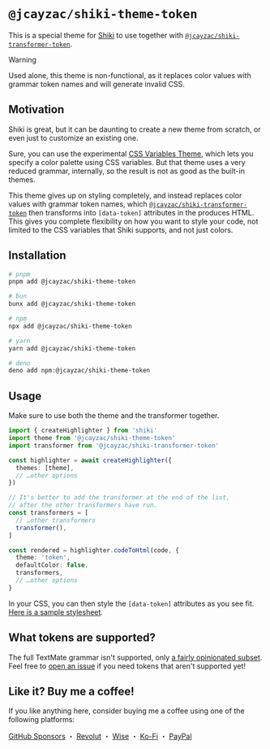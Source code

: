 # `@jcayzac/shiki-theme-token`

This is a special theme for [Shiki](https://shiki.style) to use together with [`@jcayzac/shiki-transformer-token`](https://www.npmjs.com/package/@jcayzac/shiki-transformer-token).

> [!WARNING]
> Used alone, this theme is non-functional, as it replaces color values with grammar token names and will generate invalid CSS.

## Motivation

Shiki is great, but it can be daunting to create a new theme from scratch, or even just to customize an existing one.

Sure, you can use the experimental [CSS Variables Theme](https://shiki.style/guide/theme-colors#css-variables-theme), which lets you specify a color palette using CSS variables. But that theme uses a very reduced grammar, internally, so the result is not as good as the built-in themes.

This theme gives up on styling completely, and instead replaces color values with grammar token names, which [`@jcayzac/shiki-transformer-token`](https://www.npmjs.com/package/@jcayzac/shiki-transformer-token) then transforms into `[data-token]` attributes in the produces HTML. This gives you complete flexibility on how you want to style your code, not limited to the CSS variables that Shiki supports, and not just colors.

## Installation

```sh
# pnpm
pnpm add @jcayzac/shiki-theme-token

# bun
bunx add @jcayzac/shiki-theme-token

# npm
npx add @jcayzac/shiki-theme-token

# yarn
yarn add @jcayzac/shiki-theme-token

# deno
deno add npm:@jcayzac/shiki-theme-token
```

## Usage

Make sure to use both the theme and the transformer together.

```ts
import { createHighlighter } from 'shiki'
import theme from '@jcayzac/shiki-theme-token'
import transformer from '@jcayzac/shiki-transformer-token'

const highlighter = await createHighlighter({
  themes: [theme],
  // …other options
})

// It's better to add the transformer at the end of the list,
// after the other transformers have run.
const transformers = [
  // …other transformers
  transformer(),
]

const rendered = highlighter.codeToHtml(code, {
  theme: 'token',
  defaultColor: false,
  transformers,
  // …other options
}
```

In your CSS, you can then style the `[data-token]` attributes as you see fit. [Here is a sample stylesheet](https://github.com/jcayzac/copepod-modules/blob/main/packages/shiki-theme-token/sample.css).

## What tokens are supported?

The full TextMate grammar isn't supported, only [a fairly opinionated subset](https://github.com/jcayzac/copepod-modules/blob/main/packages/shiki-theme-token/src/index.ts#L35-L113). Feel free to [open an issue](https://github.com/jcayzac/copepod-modules/issues/new/choose) if you need tokens that aren't supported yet!

## Like it? Buy me a coffee!

If you like anything here, consider buying me a coffee using one of the following platforms:

[GitHub Sponsors](https://github.com/sponsors/jcayzac) ・ [Revolut](https://revolut.me/julienswap) ・ [Wise](https://wise.com/pay/me/julienc375) ・ [Ko-Fi](https://ko-fi.com/jcayzac) ・ [PayPal](https://paypal.me/jcayzac)
